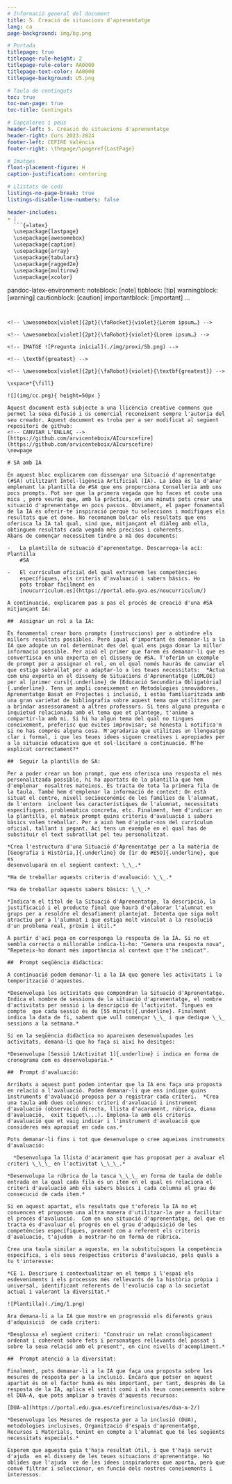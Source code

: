 ```yaml
---
# Informació general del document
title: 5. Creació de situacions d'aprenentatge
lang: ca
page-background: img/bg.png

# Portada
titlepage: true
titlepage-rule-height: 2
titlepage-rule-color: AA0000
titlepage-text-color: AA0000
titlepage-background: U5.png

# Taula de continguts
toc: true
toc-own-page: true
toc-title: Continguts

# Capçaleres i peus
header-left: 5. Creació de situacions d'aprenentatge
header-right: Curs 2023-2024
footer-left: CEFIRE València
footer-right: \thepage/\pageref{LastPage}

# Imatges
float-placement-figure: H
caption-justification: centering

# Llistats de codi
listings-no-page-break: true
listings-disable-line-numbers: false

header-includes:
- |
  ```{=latex}
  \usepackage{lastpage}
  \usepackage{awesomebox}
  \usepackage{caption}
  \usepackage{array}
  \usepackage{tabularx}
  \usepackage{ragged2e}
  \usepackage{multirow}
  \usepackage{xcolor}

  ```
pandoc-latex-environment:
  noteblock: [note]
  tipblock: [tip]
  warningblock: [warning]
  cautionblock: [caution]
  importantblock: [important]
...
```


<!-- \awesomebox[violet]{2pt}{\faRocket}{violet}{Lorem ipsum…} -->

<!-- \awesomebox[violet]{2pt}{\faRobot}{violet}{Lorem ipsum…} -->

<!-- IMATGE ![Pregunta inicial](./img/proxi/5b.png) -->

<!-- \textbf{greatest} -->

<!-- \awesomebox[violet]{2pt}{\faRobot}{violet}{\textbf{greatest}} -->

\vspace*{\fill}

![](img/cc.png){ height=50px }

Aquest document està subjecte a una llicència creative commons que permet la seua difusió i ús comercial reconeixent sempre l'autoria del seu creador. Aquest document es troba per a ser modificat al següent repositori de github:
<!-- CANVIAR L'ENLLAÇ -->
[https://github.com/arvicenteboix/AIcurscefire](https://github.com/arvicenteboix/AIcurscefire)
\newpage

# SA amb IA

En aquest bloc explicarem com dissenyar una Situació d'aprenentatge  (#SA) utilitzant Intel·ligència Artificial (IA). La idea és la d'anar emplenant la plantilla de #SA que ens proporciona Conselleria amb uns pocs prompts. Pot ser que la primera vegada que ho faces et coste una mica , però veuràs que, amb la pràctica, en uns minuts pots crear una situació d'aprenentatge en pocs passos. Òbviament, el paper fonamental de la IA és oferir-te inspiració perquè tu seleccions i modifiques els resultats que et done. No recomanem bolcar els resultats que ens oferisca la IA tal qual, sinó que, mitjançant el diàleg amb ella, obtinguem resultats cada vegada més precisos i coherents. 
Abans de començar necessitem tindre a mà dos documents:

-   La plantilla de situació d'aprenentatge. Descarrega-la ací: Plantilla
    #SA

-   El currículum oficial del qual extraurem les competències
    específiques, els criteris d'avaluació i sabers bàsics. Ho
    pots trobar fàcilment en
    [noucurrículum.es](https://portal.edu.gva.es/noucurriculum/)

A continuació, explicarem pas a pas el procés de creació d'una #SA mitjançant IA:

##  Assignar un rol a la IA:

És fonamental crear bons prompts (instruccions) per a obtindre els millors resultats possibles. Però igual d'important és demanar-li a la IA que adopte un rol determinat des del qual ens puga donar la millor informació possible. Per això el primer que farem és demanar-li que es convertisca en una experta en el disseny de #SA. T'oferim un exemple de prompt per a assignar el rol, en el qual només hauràs de canviar el que estiga subrallat per a adaptar-lo a les teues necessitats:  *Actua com una experta en el disseny de Situacions d'Aprenentatge (LOMLOE) per al [primer curs]{.underline} de [Educació Secundària Obligatòria]{.underline}. Tens un ampli coneixement en Metodologies innovadores, Aprenentatge Basat en Projectes i inclusió, i estàs familiaritzada amb una gran varietat de bibliografia sobre aquest tema que utilitzes per a brindar assessorament a altres professors. Si tens alguna pregunta o inquietud relacionada amb el tema que et plantege, t'anime a compartir-la amb mi. Si hi ha algun tema del qual no tingues coneixement, preferisc que evites improvisar; sé honesta i notifica'm si no has comprés alguna cosa. M'agradaria que utilitzes un llenguatge clar i formal, i que les teues idees siguen creatives i apropiades per a la situació educativa que et sol·licitaré a continuació. M'he explicat correctament?*

##  Seguir la plantilla de SA:

Per a poder crear un bon prompt, que ens oferisca una resposta el més personalitzada possible, hi ha apartats de la plantilla que hem d'emplenar  nosaltres mateixos. Es tracta de tota la primera fila de la taula. També hem d'emplenar la informació de context: On està situat el centre, nivell socioeconòmic de les famílies de l'alumnat, de l'entorn  incloent les característiques de l'alumnat, necessitats específiques, problemàtica concreta, etc. Finalment, hem d'indicar en la plantilla, el mateix prompt quins criteris d'avaluació i sabers bàsics volem treballar. Per a això hem d'ajudar-nos del currículum oficial, tallant i pegant. Ací tens un exemple en el qual has de substituir el text subratllat pel teu personalitzat. 

*Crea l'estructura d'una Situació d'Aprenentatge per a la matèria de [Geografia i Història,]{.underline} de [1r de #ESO]{.underline}, que es
desenvoluparà en el següent context: \_\_.*

*Ha de treballar aquests criteris d'avaluació: \_\_.*

*Ha de treballar aquests sabers bàsics: \_\_.*

*Indica'm el títol de la Situació d'Aprenentatge, la descripció, la justificació i el producte final que haurà d'elaborar l'alumnat en grups per a resoldre el desafiament plantejat. Intenta que siga molt atractiu per a l'alumnat i que estiga molt vinculat a la resolució d'un problema real, pròxim i útil.*

A partir d'ací pega on corresponga la resposta de la IA. Si no et sembla correcta o millorable indica-li-ho: "Genera una resposta nova", "Repeteix-ho donant més importància al context que t'he indicat". 

##  Prompt seqüència didàctica:

A continuació podem demanar-li a la IA que genere les activitats i la temporització d'aquestes.

*Desenvolupa les activitats que compondran la Situació d'Aprenentatge. Indica el nombre de sessions de la situació d'aprenentatge, el nombre d'activitats per sessió i la descripció de l'activitat. Tingues en compte  que cada sessió és de [55 minuts]{.underline}. Finalment indica la data de fi, sabent que vull començar \_\_ i que dedique \_\_ sessions a la setmana.*

Si en la seqüència didàctica no apareixen desenvolupades les activitats, demana-li que ho faça si així ho desitges:

*Desenvolupa [Sessió 1/Activitat 1]{.underline} i indica en forma de cronograma com es desenvoluparia.*

##  Prompt d'avaluació:

Arribats a aquest punt podem intentar que la IA ens faça una proposta en relació a l'avaluació. Podem demanar-li que ens indique quins instruments d'avaluació proposa per a registrar cada criteri.  *Crea una taula amb dues columnes: criteri d'avaluació i instrument d'avaluació (observació directa, llista d'acarament, rúbrica, diana d'avaluació,  exit tiquet\...). Emplena-la amb els criteris d'avaluació que et vaig indicar i l'instrument d'avaluació que consideres més apropiat en cada cas.*

Pots demanar-li fins i tot que desenvolupe o cree aqueixos instruments d'avaluació:

  *Desenvolupa la llista d'acarament que has proposat per a avaluar el criteri \_\_\_ en l'activitat \_\_\_.*

*Desenvolupa la rúbrica de la tasca \_\_\_ en forma de taula de doble  entrada en la qual cada fila és un item en el qual es relaciona el criteri d'avaluació amb els sabers bàsics i cada columna el grau de consecució de cada item.*

Si en aquest apartat, els resultats que t'ofereix la IA no et convencen et proposem una altra manera d'utilitzar-la per a facilitar el procés d'avaluació.  Com en una situació d'aprenentatge, del que es tracta és d'avaluar el progrés en el grau d'adquisició de les competències específiques, prenent com a referent els criteris d'avaluació, t'ajudem  a mostrar-ho en forma de rúbrica.

Crea una taula similar a aquesta, en la substituïsques la competència específica, i els seus respectius criteris d'avaluació, pels quals a tu t'interesse:

*CE 1. Descriure i contextualitzar en el temps i l'espai els esdeveniments i els processos més rellevants de la història pròpia i universal, identificant referents de l'evolució cap a la societat actual i valorant la diversitat.*

![Plantilla](./img/1.png)

Ara demana-li a la IA que mostre en progressió els diferents graus d'adquisició  de cada criteri:

*Desglossa el següent criteri: "Construir un relat cronològicament ordenat i coherent sobre fets i personatges rellevants del passat i sobre la seua relació amb el present", en cinc nivells d'acompliment.* 

##  Prompt atenció a la diversitat:

Finalment, pots demanar-li a la IA que faça una proposta sobre les mesures de resposta per a la inclusió. Encara que potser en aquest apartat és on el factor humà és més important, per tant, després de la resposta de la IA, aplica el sentit comú i els teus coneixements sobre el DUA-A, que pots ampliar a través d'aquests recursos: 

[DUA-a](https://portal.edu.gva.es/cefireinclusiva/es/dua-a-2/)

*Desenvolupa les Mesures de resposta per a la inclusió (DUA), metodologies inclusives, Organització d'espais d'aprenentatge, Recursos i Materials, tenint en compte a l'alumnat que té les següents necessitats especials.*

Esperem que aquesta guia t'haja resultat útil, i que t'haja servit d'ajuda  en el disseny de les teues situacions d'aprenentatge. No oblides que l'ajuda  ve de les idees inspiradores que aporta, però que convé filtrar i seleccionar, en funció dels nostres coneixements i interessos.